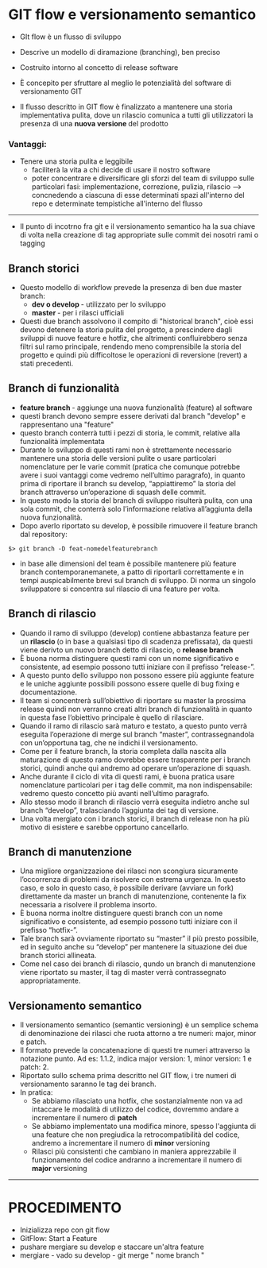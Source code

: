 # GIT flow e versionamento semantico

+ GIt flow è un flusso di sviluppo 
+ Descrive un modello di diramazione (branching), ben preciso
+ Costruito intorno al concetto di release software

+ È concepito per sfruttare al meglio le potenzialità del software di versionamento GIT
+ Il flusso descritto in GIT flow è finalizzato a mantenere una storia implementativa pulita, dove un rilascio comunica a tutti gli utilizzatori la presenza di una <b> nuova versione </b> del prodotto

### Vantaggi: 
+ Tenere una storia pulita e leggibile 
    + faciliterà la vita a chi decide di usare il nostro software
    + poter concentrare e diversificare gli sforzi del team di sviluppo sulle particolari fasi: implementazione, correzione, pulizia, rilascio --> concnedendo a ciascuna di esse determinati spazi all'interno del repo e determinate tempistiche all'interno del flusso

***

+ Il punto di incotrno fra git e il versionamento semantico ha la sua chiave di volta nella creazione di tag appropriate sulle commit dei nosotri rami o tagging

## Branch storici
+ Questo modello di workflow prevede la presenza di ben due master branch:
    + <b> dev o develop </b> - utilizzato per lo sviluppo
    + <b> master </b> - per i rilasci ufficiali
+ Questi due branch assolvono il compito di "historical branch", cioè essi devono detenere la storia pulita del progetto, a prescindere dagli sviluppi di nuove feature e hotfiz, che altrimenti confluirebbero senza filtri sul ramo principale, rendendo meno comprensibile la storia del progetto e quindi più difficoltose le operazioni di reversione (revert) a stati precedenti.
## Branch di funzionalità
+ <b> feature branch </b> - aggiunge una nuova funzionalità (feature) al software
+ questi branch devono sempre essere derivati dal branch "develop" e rappresentano una "feature"
+ questo branch conterrà tutti i pezzi di storia, le commit, relative alla funzionalità implementata
+ Durante lo sviluppo di questi rami non è strettamente necessario mantenere una storia delle versioni pulite o usare particolari nomenclature per le varie commit (pratica che comunque potrebbe avere i suoi vantaggi come vedremo nell’ultimo paragrafo), in quanto prima di riportare il branch su develop, “appiattiremo” la storia del branch attraverso un’operazione di squash delle commit.
+ In questo modo la storia del branch di sviluppo risulterà pulita, con una sola commit, che conterrà solo l’informazione relativa all’aggiunta della nuova funzionalità.
+ Dopo averlo riportato su develop, è possibile rimuovere il feature branch dal repository:
```
$> git branch -D feat-nomedelfeaturebranch
```
+ in base alle dimensioni del team è possibile mantenere più feature branch contemporanemanete, a patto di riportarli correttamente e in tempi auspicabilmente brevi sul branch di sviluppo. Di norma un singolo sviluppatore si concentra sul rilascio di una feature per volta.

## Branch di rilascio 
+ Quando il ramo di sviluppo (develop) contiene abbastanza feature per un <b> rilascio </b> (o in base a qualsiasi tipo di scadenza prefissata), da questi viene derivto un nuovo branch detto di rilascio, o <b> release branch </b>
+ È buona norma distinguere questi rami con un nome significativo e consistente, ad esempio possono tutti iniziare con il prefisso “release-”.
+ A questo punto dello sviluppo non possono essere più aggiunte feature e le uniche aggiunte possibili possono essere quelle di bug fixing e documentazione.
+ Il team si concentrerà sull’obiettivo di riportare su master la prossima release quindi non verranno creati altri branch di funzionalità in quanto in questa fase l’obiettivo principale è quello di rilasciare.
+ Quando il ramo di rilascio sarà maturo e testato, a questo punto verrà eseguita l’operazione di merge sul branch “master”, contrassegnandola con un’opportuna tag, che ne indichi il versionamento.
+ Come per il feature branch, la storia completa dalla nascita alla maturazione di questo ramo dovrebbe essere trasparente per i branch storici, quindi anche qui andremo ad operare un’operazione di squash.
+ Anche durante il ciclo di vita di questi rami, è buona pratica usare nomenclature particolari per i tag delle commit, ma non indispensabile: vedremo questo concetto più avanti nell’ultimo paragrafo.
+ Allo stesso modo il branch di rilascio verrà eseguita indietro anche sul branch “develop”, tralasciando l’aggiunta dei tag di versione.
+ Una volta mergiato con i branch storici, il branch di release non ha più motivo di esistere e sarebbe opportuno cancellarlo.

## Branch di manutenzione 
+ Una migliore organizzazione dei rilasci non scongiura sicuramente l’occorrenza di problemi da risolvere con estrema urgenza. In questo caso, e solo in questo caso, è possibile derivare (avviare un fork) direttamente da master un branch di manutenzione, contenente la fix necessaria a risolvere il problema insorto.
+ È buona norma inoltre distinguere questi branch con un nome significativo e consistente, ad esempio possono tutti iniziare con il prefisso “hotfix-”.
+ Tale branch sarà ovviamente riportato su “master” il più presto possibile, ed in seguito anche su “develop” per mantenere la situazione dei due branch storici allineata.
+ Come nel caso dei branch di rilascio, qundo un branch di manutenzione viene riportato su master, il tag di master verrà contrassegnato appropriatamente.

## Versionamento semantico
+ Il versionamento semantico (semantic versioning) è un semplice schema di denominazione dei rilasci che ruota attorno a tre numeri: major, minor e patch.
+ Il formato prevede la concatenazione di questi tre numeri attraverso la notazione punto. Ad es: 1.1.2, indica major version: 1, minor version: 1 e patch: 2.
+ Riportato sullo schema prima descritto nel GIT flow, i tre numeri di versionamento saranno le tag dei branch.
+ In pratica:
    + Se abbiamo rilasciato una hotfix, che sostanzialmente non va ad intaccare le modalità di utilizzo del codice, dovremmo andare a incrementare il numero di <b> patch </b>
    + Se abbiamo implementato una modifica minore, spesso l'aggiunta di una feature che non pregiudica la retrocompatibilità del codice, andremo a incrementare il numero di <b> minor </b> versioning
    + Rilasci più consistenti che cambiano in maniera apprezzabile il funzionamento del codice andranno a incrementare il numero di <b> major </b> versioning 




***

# PROCEDIMENTO

+ Inizializza repo con git flow 
+ GitFlow: Start a Feature
+ pushare mergiare su develop e staccare un'altra feature
+ mergiare - vado su develop - git merge " nome branch "
